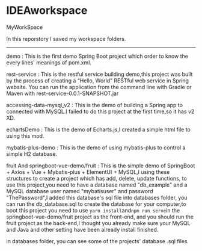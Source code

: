# IDEAworkspace
 MyWorkSpace

 In this reporstory I saved my workspace folders.

----------------
 demo : This is the first demo Spring Boot project which order to know the every lines' meanings of pom.xml.


 rest-service : This is the restful service building demo,this project was built by the process of creating a “Hello, World” RESTful web service in Spring website.
 You can run the application from the command line with Gradle or Maven with rest-service-0.0.1-SNAPSHOT.jar

 accessing-data-mysql_v2 : This is the demo of building a Spring app to connected with MySQL.I failed to do this project at the first time,so it has v2 XD.

echartsDemo : This is the demo of Echarts.js,I created a simple html file to using this mod.

mybatis-plus-demo : This is the demo of using mybatis-plus to control a simple H2 database.

fruit And springboot-vue-demo/fruit : This is the simple demo of SpringBoot + Axios + Vue + Mybatis-plus + ElementUI + MySQL,I using these structures to create a project which has add, delete, update functions, to use this project,you need to have a database named "db_example" and a MySQL database user named "mybatisuser" and password "ThePassword",I added this database's sql file into databases folder, you can run the db_database.sql to create the database for your computer,to boot this project you need to use `yarn install`and`npm run serve`in the springboot-vue-demo/fruit project as the front-end, and you should run the fruit project as the back-end,I thought you already make sure your MySQL and Java and other setting have been already install finished.

in databases folder, you can see some of the projects' database .sql files